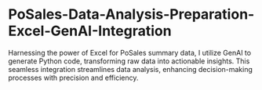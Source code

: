 # PoSales-Data-Analysis-Preparation-Excel-GenAI-Integration
Harnessing the power of Excel for PoSales summary data, I utilize GenAI to generate Python code, transforming raw data into actionable insights. This seamless integration streamlines data analysis, enhancing decision-making processes with precision and efficiency.

